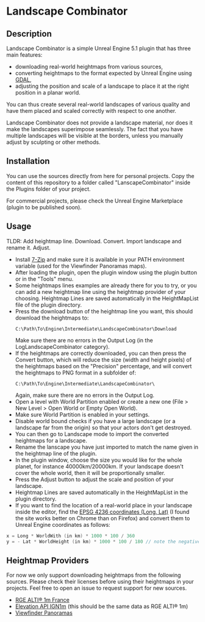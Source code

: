 # Landscape Combinator


## Description

Landscape Combinator is a simple Unreal Engine 5.1 plugin that has three main features:

* downloading real-world heightmaps from various sources,
* converting heightmaps to the format expected by Unreal Engine using [GDAL](https://gdal.org/),
* adjusting the position and scale of a landscape to place it at the right position in a planar world.

You can thus create several real-world landscapes of various quality and have them placed and scaled
correctly with respect to one another.


Landscape Combinator does not provide a landscape material, nor does it make the landscapes superimpose
seamlessly. The fact that you have multiple landscapes will be visible at the borders, unless you
manually adjust by sculpting or other methods.


## Installation

You can use the sources directly from here for personal projects.
Copy the content of this repository to a folder called "LanscapeCombinator" inside
the Plugins folder of your project.

For commercial projects, please check the Unreal Engine Marketplace (plugin to be published soon).

## Usage


TLDR: Add heightmap line. Download. Convert. Import landscape and rename it. Adjust.

* Install [7-Zip](https://www.7-zip.org/download.html) and make sure it is available in your PATH environment variable (used for the Viewfinder Panoramas maps).
* After loading the plugin, open the plugin window using the plugin button or in the "Tools" menu.
* Some heightmaps lines examples are already there for you to try, or you can add a new heightmap line
  using the heightmap provider of your choosing. Heightmap Lines are saved automatically in the HeightMapList file of the plugin directory.
* Press the download button of the heightmap line you want, this should download the heightmaps to:
  ```
  C:\Path\To\Engine\Intermediate\LandscapeCombinator\Download
  ```
  Make sure there are no errors in the Output Log (in the LogLandscapeCombinator category).
* If the heightmaps are correctly downloaded, you can then press the Convert button, which will reduce the size (width and height pixels)
  of the heightmaps based on the "Precision" percentage, and will convert the heightmaps to PNG format in a subfolder of:
  ```
  C:\Path\To\Engine\Intermediate\LandscapeCombinator\
  ```
  Again, make sure there are no errors in the Output Log.
* Open a level with World Partition enabled or create a new one (File > New Level > Open World or Empty Open World).
* Make sure World Partition is enabled in your settings.
* Disable world bound checks if you have a large landscape (or a landscape far from the origin) so that your actors don't get destroyed.
* You can then go to Landscape mode to import the converted heightmaps for a landscape.
* Rename the lanscape you have just imported to match the name given in the heightmap line of the plugin.
* In the plugin window, choose the size you would like for the whole planet, for instance 40000km/20000km.
  If your landscape doesn't cover the whole world, then it will be proportionally smaller.
* Press the Adjust button to adjust the scale and position of your landscape.
* Heightmap Lines are saved automatically in the HeightMapList in the plugin directory.
* If you want to find the location of a real-world place in your landscape inside the editor, find the [EPSG 4236 coordinates (Long, Lat)](https://epsg.io/map#srs=4326) (I found the site works better on Chrome than on Firefox)
  and convert them to Unreal Engine coordinates as follows:
```C
x = Long * WorldWith (in km) * 1000 * 100 / 360
y = - Lat * WorldHeight (in km) * 1000 * 100 / 180 // note the negative sign here
```


## Heightmap Providers

For now we only support downloading heightmaps from the following sources. Please check their licenses
before using their heightmaps in your projects. Feel free to open an issue to request support for new
sources.

* [RGE ALTI® 1m France](https://geoservices.ign.fr/rgealti)
* [Elevation API IGN1m](https://elevationapi.com/) (this should be the same data as RGE ALTI® 1m)
* [Viewfinder Panoramas](http://viewfinderpanoramas.org/)
